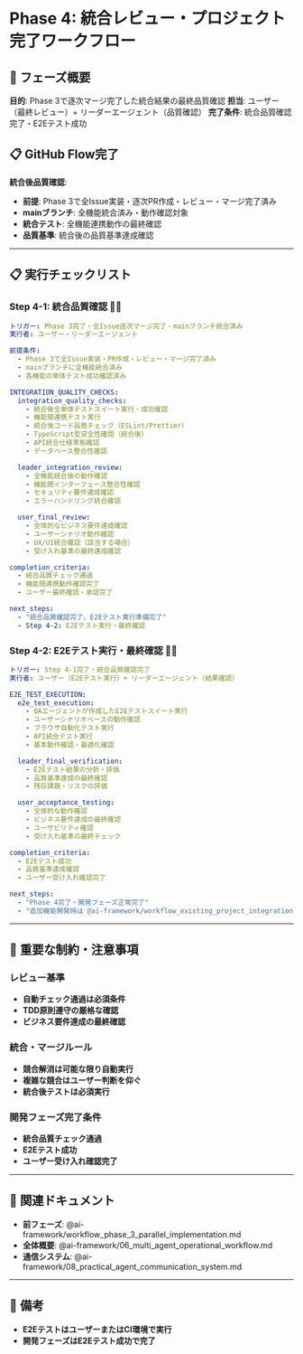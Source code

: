 # Phase 4: 統合レビュー・プロジェクト完了ワークフロー

## 🎯 フェーズ概要
**目的**: Phase 3で逐次マージ完了した統合結果の最終品質確認
**担当**: ユーザー（最終レビュー）+ リーダーエージェント（品質確認）
**完了条件**: 統合品質確認完了・E2Eテスト成功

## 📋 GitHub Flow完了
**統合後品質確認**: 
- **前提**: Phase 3で全Issue実装・逐次PR作成・レビュー・マージ完了済み
- **mainブランチ**: 全機能統合済み・動作確認対象
- **統合テスト**: 全機能連携動作の最終確認
- **品質基準**: 統合後の品質基準達成確認

---

## 📋 実行チェックリスト

### **Step 4-1: 統合品質確認** 👤🤖
```yaml
トリガー: Phase 3完了・全Issue逐次マージ完了・mainブランチ統合済み
実行者: ユーザー・リーダーエージェント

前提条件:
  - Phase 3で全Issue実装・PR作成・レビュー・マージ完了済み
  - mainブランチに全機能統合済み
  - 各機能の単体テスト成功確認済み

INTEGRATION_QUALITY_CHECKS:
  integration_quality_checks:
    - 統合後全単体テストスイート実行・成功確認
    - 機能間連携テスト実行
    - 統合後コード品質チェック（ESLint/Prettier）
    - TypeScript型安全性確認（統合後）
    - API統合仕様準拠確認
    - データベース整合性確認

  leader_integration_review:
    - 全機能統合後の動作確認
    - 機能間インターフェース整合性確認
    - セキュリティ要件達成確認
    - エラーハンドリング統合確認

  user_final_review:
    - 全体的なビジネス要件達成確認
    - ユーザーシナリオ動作確認
    - UX/UI統合確認（該当する場合）
    - 受け入れ基準の最終達成確認

completion_criteria:
  - 統合品質チェック通過
  - 機能間連携動作確認完了
  - ユーザー最終確認・承認完了

next_steps:
  - "統合品質確認完了。E2Eテスト実行準備完了"
  - Step 4-2: E2Eテスト実行・最終確認
```

### **Step 4-2: E2Eテスト実行・最終確認** 🤖👤
```yaml
トリガー: Step 4-1完了・統合品質確認完了
実行者: ユーザー（E2Eテスト実行）+ リーダーエージェント（結果確認）

E2E_TEST_EXECUTION:
  e2e_test_execution:
    - QAエージェントが作成したE2Eテストスイート実行
    - ユーザーシナリオベースの動作確認
    - ブラウザ自動化テスト実行
    - API統合テスト実行
    - 基本動作確認・最適化確認

  leader_final_verification:
    - E2Eテスト結果の分析・評価
    - 品質基準達成の最終確認
    - 残存課題・リスクの評価

  user_acceptance_testing:
    - 全体的な動作確認
    - ビジネス要件達成の最終確認
    - ユーザビリティ確認
    - 受け入れ基準の最終チェック

completion_criteria:
  - E2Eテスト成功
  - 品質基準達成確認
  - ユーザー受け入れ確認完了

next_steps:
  - "Phase 4完了・開発フェーズ正常完了"
  - "追加機能開発時は @ai-framework/workflow_existing_project_integration.md を参照"
```

---

## 🎯 重要な制約・注意事項

### **レビュー基準**
- **自動チェック通過は必須条件**
- **TDD原則遵守の厳格な確認**
- **ビジネス要件達成の最終確認**

### **統合・マージルール**
- **競合解消は可能な限り自動実行**
- **複雑な競合はユーザー判断を仰ぐ**
- **統合後テストは必須実行**

### **開発フェーズ完了条件**
- **統合品質チェック通過**
- **E2Eテスト成功**
- **ユーザー受け入れ確認完了**

---

## 🔗 関連ドキュメント
- **前フェーズ**: @ai-framework/workflow_phase_3_parallel_implementation.md
- **全体概要**: @ai-framework/06_multi_agent_operational_workflow.md
- **通信システム**: @ai-framework/08_practical_agent_communication_system.md

---

## 📝 備考
- **E2EテストはユーザーまたはCI環境で実行**
- **開発フェーズはE2Eテスト成功で完了** 